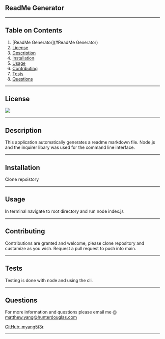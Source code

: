 
  ## ReadMe Generator
  ___
  ## Table on Contents
  1. [ReadMe Generator](#ReadMe Generator)
  2. [License](#License)
  3. [Description](#Description)
  4. [Installation](#Installation)
  5. [Usage](#Usage)
  6. [Contributing](#Contributing)
  7. [Tests](#Tests)
  8. [Questions](#Questions)
  ___
  ## License
  [![](https://img.shields.io/badge/license-MIT-blue)](https://choosealicense.com/licenses/mit/)
  ___
  ## Description
  This application automatically generates a readme markdown file. Node.js and the inquirer libary was used for the command line interface.
  ___
  ## Installation
  Clone repoistory
  ___
  ## Usage
  In terminal navigate to root directory and run node index.js
  ___
  ## Contributing
  Contributions are granted and welcome, please clone repository and custamize as you wish. Request a pull request to push into main.
  ___
  ## Tests
  Testing is done with node and using the cli.
  ___
  ## Questions
  For more information and questions please email me @ matthew.yang@hunterdouglas.com 

  [GitHub: myang5t3r](https://github.com/myang5t3r)
  ___
  